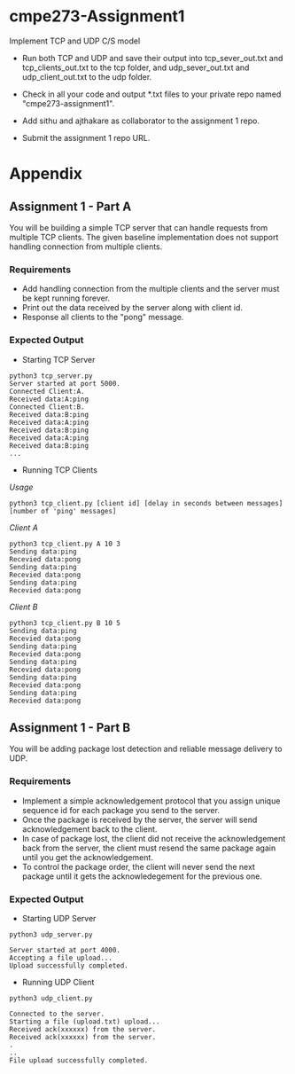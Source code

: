 # cmpe273-Assignment1
Implement TCP and UDP C/S model

- Run both TCP and UDP and save their output into tcp_sever_out.txt and tcp_clients_out.txt to the tcp folder, and udp_sever_out.txt and udp_client_out.txt to the udp folder.

- Check in all your code and output *.txt files to your private repo named "cmpe273-assignment1".

- Add sithu and ajthakare as collaborator to the assignment 1 repo.

- Submit the assignment 1 repo URL.

# Appendix

## Assignment 1 - Part A

You will be building a simple TCP server that can handle requests from multiple TCP clients. The given baseline implementation does not support handling connection from multiple clients.

### Requirements

* Add handling connection from the multiple clients and the server must be kept running forever.
* Print out the data received by the server along with client id.
* Response all clients to the "pong" message.

### Expected Output

* Starting TCP Server

```
python3 tcp_server.py
Server started at port 5000.
Connected Client:A.
Received data:A:ping
Connected Client:B.
Received data:B:ping
Received data:A:ping
Received data:B:ping
Received data:A:ping
Received data:B:ping
...
```

* Running TCP Clients

_Usage_

```
python3 tcp_client.py [client id] [delay in seconds between messages] [number of 'ping' messages]
```

_Client A_

```
python3 tcp_client.py A 10 3
Sending data:ping
Recevied data:pong
Sending data:ping
Recevied data:pong
Sending data:ping
Recevied data:pong
```

_Client B_

```
python3 tcp_client.py B 10 5
Sending data:ping
Recevied data:pong
Sending data:ping
Recevied data:pong
Sending data:ping
Recevied data:pong
Sending data:ping
Recevied data:pong
Sending data:ping
Recevied data:pong
```

## Assignment 1 - Part B

You will be adding package lost detection and reliable message delivery to UDP.

### Requirements

* Implement a simple acknowledgement protocol that you assign unique sequence id for each package you send to the server.
* Once the package is received by the server, the server will send acknowledgement back to the client.
* In case of package lost, the client did not receive the acknowledgement back from the server, the client must resend the same package again until you get the acknowledgement.
* To control the package order, the client will never send the next package until it gets the acknowledegement for the previous one.

### Expected Output

* Starting UDP Server

```
python3 udp_server.py

Server started at port 4000.
Accepting a file upload...
Upload successfully completed.
```

* Running UDP Client

```
python3 udp_client.py

Connected to the server.
Starting a file (upload.txt) upload...
Received ack(xxxxxx) from the server.
Received ack(xxxxxx) from the server.
.
..
File upload successfully completed.
```